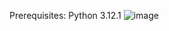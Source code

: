 Prerequisites: Python 3.12.1
![image](https://github.com/Laderlappenn/Django-Services-App/assets/106246722/9eed80c2-f0b5-47ec-a2d7-5eeee9885a8e)
